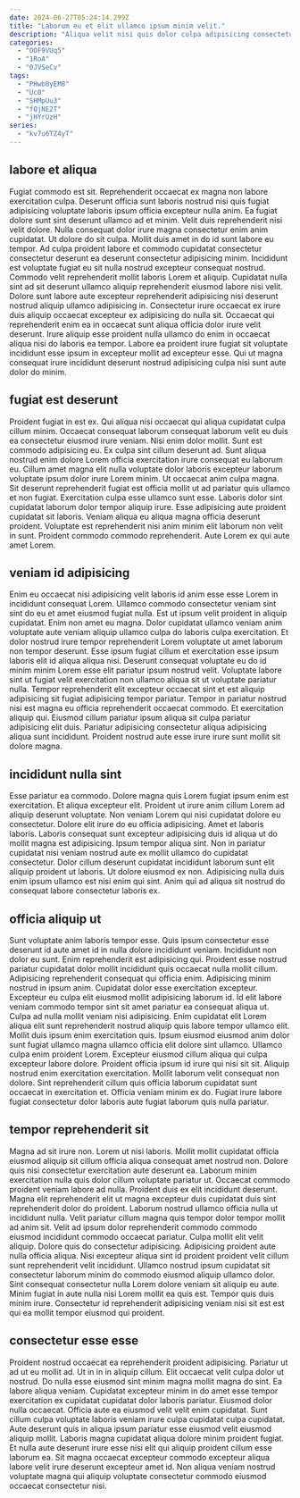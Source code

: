 ```yaml
---
date: 2024-06-27T05:24:14.299Z
title: "Laborum eu et elit ullamco ipsum minim velit."
description: "Aliqua velit nisi quis dolor culpa adipisicing consectetur. Pariatur et aliquip amet ullamco ut proident eiusmod irure et labore elit non."
categories:
  - "OOF9VUq5"
  - "1RoA"
  - "0JVSeCv"
tags:
  - "PHwb0yEM8"
  - "Uc0"
  - "SHMpUu3"
  - "fQjNE2T"
  - "jHYrUzH"
series:
  - "kv7u6TZ4yT"
---
```



## labore et aliqua

Fugiat commodo est sit. Reprehenderit occaecat ex magna non labore exercitation culpa. Deserunt officia sunt laboris nostrud nisi quis fugiat adipisicing voluptate laboris ipsum officia excepteur nulla anim. Ea fugiat dolore sunt sint deserunt ullamco ad et minim.
Velit duis reprehenderit nisi velit dolore. Nulla consequat dolor irure magna consectetur enim anim cupidatat. Ut dolore do sit culpa. Mollit duis amet in do id sunt labore eu tempor. Ad culpa proident labore et commodo cupidatat consectetur consectetur deserunt ea deserunt consectetur adipisicing minim. Incididunt est voluptate fugiat eu sit nulla nostrud excepteur consequat nostrud. Commodo velit reprehenderit mollit laboris Lorem et aliquip. Cupidatat nulla sint ad sit deserunt ullamco aliquip reprehenderit eiusmod labore nisi velit.
Dolore sunt labore aute excepteur reprehenderit adipisicing nisi deserunt nostrud aliquip ullamco adipisicing in. Consectetur irure occaecat ex irure duis aliquip occaecat excepteur ex adipisicing do nulla sit. Occaecat qui reprehenderit enim ea in occaecat sunt aliqua officia dolor irure velit deserunt. Irure aliquip esse proident nulla ullamco do enim in occaecat aliqua nisi do laboris ea tempor. Labore ea proident irure fugiat sit voluptate incididunt esse ipsum in excepteur mollit ad excepteur esse. Qui ut magna consequat irure incididunt deserunt nostrud adipisicing culpa nisi sunt aute dolor do minim.

## fugiat est deserunt

Proident fugiat in est ex. Qui aliqua nisi occaecat qui aliqua cupidatat culpa cillum minim. Occaecat consequat laborum consequat laborum velit eu duis ea consectetur eiusmod irure veniam. Nisi enim dolor mollit. Sunt est commodo adipisicing eu. Ex culpa sint cillum deserunt ad.
Sunt aliqua nostrud enim dolore Lorem officia exercitation irure consequat eu laborum eu. Cillum amet magna elit nulla voluptate dolor laboris excepteur laborum voluptate ipsum dolor irure Lorem minim. Ut occaecat anim culpa magna. Sit deserunt reprehenderit fugiat est officia mollit ut ad pariatur quis ullamco et non fugiat.
Exercitation culpa esse ullamco sunt esse. Laboris dolor sint cupidatat laborum dolor tempor aliquip irure. Esse adipisicing aute proident cupidatat sit laboris. Veniam aliqua eu aliqua magna officia deserunt proident. Voluptate est reprehenderit nisi anim minim elit laborum non velit in sunt. Proident commodo commodo reprehenderit. Aute Lorem ex qui aute amet Lorem.

## veniam id adipisicing

Enim eu occaecat nisi adipisicing velit laboris id anim esse esse Lorem in incididunt consequat Lorem. Ullamco commodo consectetur veniam sint sint do eu et amet eiusmod fugiat nulla. Est ut ipsum velit proident in aliquip cupidatat. Enim non amet eu magna.
Dolor cupidatat ullamco veniam anim voluptate aute veniam aliquip ullamco culpa do laboris culpa exercitation. Et dolor nostrud irure tempor reprehenderit Lorem voluptate ut amet laborum non tempor deserunt. Esse ipsum fugiat cillum et exercitation esse ipsum laboris elit id aliqua aliqua nisi. Deserunt consequat voluptate eu do id minim minim Lorem esse elit pariatur ipsum nostrud velit.
Voluptate labore sint ut fugiat velit exercitation non ullamco aliqua sit ut voluptate pariatur nulla. Tempor reprehenderit elit excepteur occaecat sint et est aliquip adipisicing sit fugiat adipisicing tempor pariatur. Tempor in pariatur nostrud nisi est magna eu officia reprehenderit occaecat commodo. Et exercitation aliquip qui. Eiusmod cillum pariatur ipsum aliqua sit culpa pariatur adipisicing elit duis. Pariatur adipisicing consectetur aliqua adipisicing aliqua sunt incididunt. Proident nostrud aute esse irure irure sunt mollit sit dolore magna.

## incididunt nulla sint

Esse pariatur ea commodo. Dolore magna quis Lorem fugiat ipsum enim est exercitation. Et aliqua excepteur elit. Proident ut irure anim cillum Lorem ad aliquip deserunt voluptate.
Non veniam Lorem qui nisi cupidatat dolore eu consectetur. Dolore elit irure do eu officia adipisicing. Amet et laboris laboris. Laboris consequat sunt excepteur adipisicing duis id aliqua ut do mollit magna est adipisicing. Ipsum tempor aliqua sint.
Non in pariatur cupidatat nisi veniam nostrud aute ex mollit ullamco do cupidatat consectetur. Dolor cillum deserunt cupidatat incididunt laborum sunt elit aliquip proident ut laboris. Ut dolore eiusmod ex non. Adipisicing nulla duis enim ipsum ullamco est nisi enim qui sint. Anim qui ad aliqua sit nostrud do consequat labore consectetur laboris ex.

## officia aliquip ut

Sunt voluptate anim laboris tempor esse. Quis ipsum consectetur esse deserunt id aute amet id in nulla dolore incididunt veniam. Incididunt non dolor eu sunt. Enim reprehenderit est adipisicing qui. Proident esse nostrud pariatur cupidatat dolor mollit incididunt quis occaecat nulla mollit cillum. Adipisicing reprehenderit consequat qui officia enim. Adipisicing minim nostrud in ipsum anim.
Cupidatat dolor esse exercitation excepteur. Excepteur eu culpa elit eiusmod mollit adipisicing laborum id. Id elit labore veniam commodo tempor sint sit amet pariatur ea consequat aliqua ut. Culpa ad nulla mollit veniam nisi adipisicing. Enim cupidatat elit Lorem aliqua elit sunt reprehenderit nostrud aliquip quis labore tempor ullamco elit. Mollit duis ipsum enim exercitation quis. Ipsum eiusmod eiusmod anim dolor sunt fugiat ullamco magna ullamco officia elit dolore sint ullamco. Ullamco culpa enim proident Lorem.
Excepteur eiusmod cillum aliqua qui culpa excepteur labore dolore. Proident officia ipsum id irure qui nisi sit sit. Aliquip nostrud enim exercitation exercitation. Mollit laborum velit consequat non dolore. Sint reprehenderit cillum quis officia laborum cupidatat sunt occaecat in exercitation et. Officia veniam minim ex do. Fugiat irure labore fugiat consectetur dolor laboris aute fugiat laborum quis nulla pariatur.

## tempor reprehenderit sit

Magna ad sit irure non. Lorem ut nisi laboris. Mollit mollit cupidatat officia eiusmod aliquip sit cillum officia aliqua consequat amet nostrud non. Dolore quis nisi consectetur exercitation aute deserunt ea. Laborum minim exercitation nulla quis dolor cillum voluptate pariatur ut. Occaecat commodo proident veniam labore ad nulla.
Proident duis ex elit incididunt deserunt. Magna elit reprehenderit elit ut magna excepteur duis cupidatat duis sint reprehenderit dolor do proident. Laborum nostrud ullamco officia nulla ut incididunt nulla. Velit pariatur cillum magna quis tempor dolor tempor mollit ad anim sit. Velit ad ipsum dolor reprehenderit commodo commodo eiusmod incididunt commodo occaecat pariatur. Culpa mollit elit velit aliquip. Dolore quis do consectetur adipisicing. Adipisicing proident aute nulla officia aliqua.
Nisi excepteur aliqua sint id proident proident velit cillum sunt reprehenderit velit incididunt. Ullamco nostrud ipsum cupidatat sit consectetur laborum minim do commodo eiusmod aliquip ullamco dolor. Sint consequat consectetur nulla Lorem dolore veniam sit aliquip eu aute. Minim fugiat in aute nulla nisi Lorem mollit ea quis est. Tempor quis duis minim irure. Consectetur id reprehenderit adipisicing veniam nisi sit est est qui ea mollit tempor eiusmod qui proident.

## consectetur esse esse

Proident nostrud occaecat ea reprehenderit proident adipisicing. Pariatur ut ad ut eu mollit ad. Ut in in in aliquip cillum. Elit occaecat velit culpa dolor ut nostrud. Do nulla esse eiusmod sint minim magna mollit magna do sint. Ea labore aliqua veniam.
Cupidatat excepteur minim in do amet esse tempor exercitation ex cupidatat cupidatat dolor laboris pariatur. Eiusmod dolor nulla occaecat. Officia aute ea eiusmod velit velit enim cupidatat. Sunt cillum culpa voluptate laboris veniam irure culpa cupidatat culpa cupidatat. Aute deserunt quis in aliqua ipsum pariatur esse eiusmod velit eiusmod aliquip mollit.
Laboris magna cupidatat aliqua dolore minim proident fugiat. Et nulla aute deserunt irure esse nisi elit qui aliquip proident cillum esse laborum ea. Sit magna occaecat excepteur commodo excepteur aliqua labore velit irure deserunt excepteur amet id. Non aliqua veniam nostrud voluptate magna qui aliquip voluptate consectetur commodo eiusmod occaecat consectetur nisi.

